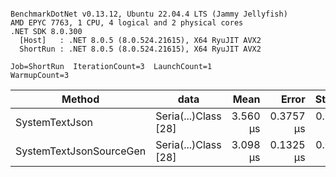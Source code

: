 ```

BenchmarkDotNet v0.13.12, Ubuntu 22.04.4 LTS (Jammy Jellyfish)
AMD EPYC 7763, 1 CPU, 4 logical and 2 physical cores
.NET SDK 8.0.300
  [Host]   : .NET 8.0.5 (8.0.524.21615), X64 RyuJIT AVX2
  ShortRun : .NET 8.0.5 (8.0.524.21615), X64 RyuJIT AVX2

Job=ShortRun  IterationCount=3  LaunchCount=1  
WarmupCount=3  

```
| Method                  | data                 | Mean     | Error     | StdDev    | Min      | Max      | Gen0   | Allocated |
|------------------------ |--------------------- |---------:|----------:|----------:|---------:|---------:|-------:|----------:|
| SystemTextJson          | Seria(...)Class [28] | 3.560 μs | 0.3757 μs | 0.0206 μs | 3.537 μs | 3.576 μs | 0.0229 |   2.07 KB |
| SystemTextJsonSourceGen | Seria(...)Class [28] | 3.098 μs | 0.1325 μs | 0.0073 μs | 3.091 μs | 3.105 μs | 0.0267 |    2.2 KB |

